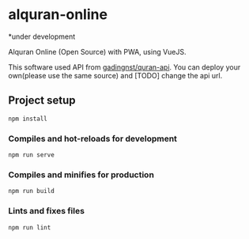 # alquran-online 
*under development

Alquran Online (Open Source) with PWA, using VueJS.

This software used API from [gadingnst/quran-api](https://github.com/gadingnst/quran-api). You can deploy your own(please use the same source) and [TODO] change the api url.



## Project setup
```
npm install
```

### Compiles and hot-reloads for development
```
npm run serve
```

### Compiles and minifies for production
```
npm run build
```

### Lints and fixes files
```
npm run lint
```
